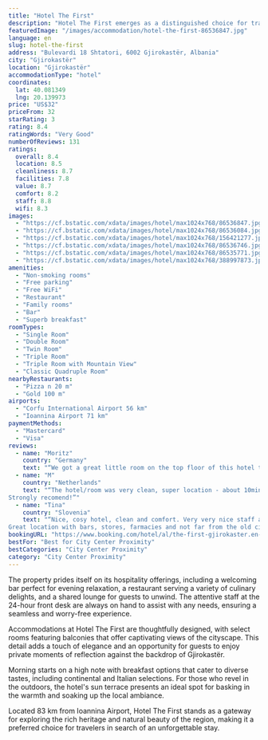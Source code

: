 ```yaml
---
title: "Hotel The First"
description: "Hotel The First emerges as a distinguished choice for travelers seeking comfort and convenience in the heart of Gjirokastër."
featuredImage: "/images/accommodation/hotel-the-first-86536847.jpg"
language: en
slug: hotel-the-first
address: "Bulevardi 18 Shtatori, 6002 Gjirokastër, Albania"
city: "Gjirokastër"
location: "Gjirokastër"
accommodationType: "hotel"
coordinates:
  lat: 40.081349
  lng: 20.139973
price: "US$32"
priceFrom: 32
starRating: 3
rating: 8.4
ratingWords: "Very Good"
numberOfReviews: 131
ratings:
  overall: 8.4
  location: 8.5
  cleanliness: 8.7
  facilities: 7.8
  value: 8.7
  comfort: 8.2
  staff: 8.8
  wifi: 8.3
images:
  - "https://cf.bstatic.com/xdata/images/hotel/max1024x768/86536847.jpg?k=3528e62522be2e3f2669f3ce2a016bcf422dc69c2223206a10d781b96dc431da&o=&hp=1"
  - "https://cf.bstatic.com/xdata/images/hotel/max1024x768/86536084.jpg?k=a4b74151b4d4ba348b3d8039dfe2e4a71ce10e80226a8396e6e7df3bb7f1119d&o=&hp=1"
  - "https://cf.bstatic.com/xdata/images/hotel/max1024x768/156421277.jpg?k=406785babc8bd5eda223906e911f4c7e5594efd79e9c886b94d3aad683c09e43&o=&hp=1"
  - "https://cf.bstatic.com/xdata/images/hotel/max1024x768/86536746.jpg?k=1a747f88cfc57cdcf7806ba28c04c95f84ef7d9d2c0df54574cd75a88951d69d&o=&hp=1"
  - "https://cf.bstatic.com/xdata/images/hotel/max1024x768/86535771.jpg?k=28dfd36b5329d78c6617f4f469b35f17f5d24f72dad7cf0ea1abd665ef8a6f94&o=&hp=1"
  - "https://cf.bstatic.com/xdata/images/hotel/max1024x768/388997873.jpg?k=d2a1e7579b209931faff7de7d0112a21e4753936703d4c91bbf6f2f2ee895aaf&o=&hp=1"
amenities:
  - "Non-smoking rooms"
  - "Free parking"
  - "Free WiFi"
  - "Restaurant"
  - "Family rooms"
  - "Bar"
  - "Superb breakfast"
roomTypes:
  - "Single Room"
  - "Double Room"
  - "Twin Room"
  - "Triple Room"
  - "Triple Room with Mountain View"
  - "Classic Quadruple Room"
nearbyRestaurants:
  - "Pizza n 20 m"
  - "Gold 100 m"
airports:
  - "Corfu International Airport 56 km"
  - "Ioannina Airport 71 km"
paymentMethods:
  - "Mastercard"
  - "Visa"
reviews:
  - name: "Moritz"
    country: "Germany"
    text: "“We got a great little room on the top floor of this hotel that had recently been renovated. Even though the hotel is located right next to a relatively busy street, there was very good soundproofing and the road speeds are quite low so there was...”"
  - name: "M"
    country: "Netherlands"
    text: "“The hotel/room was very clean, super location - about 10min walk from the castle.Bed more than comfortable. I've slept like nowhere before.
Strongly recomend!”"
  - name: "Tina"
    country: "Slovenia"
    text: "“Nice, cosy hotel, clean and comfort. Very very nice staff and excellent breakfast!❤
Great location with bars, stores, farmacies and not far from the old city and the castle - though we went by car and used public parking.”"
bookingURL: "https://www.booking.com/hotel/al/the-first-gjirokaster.en-gb.html?aid=8035640"
bestFor: "Best for City Center Proximity"
bestCategories: "City Center Proximity"
category: "City Center Proximity"
---
```


The property prides itself on its hospitality offerings, including a welcoming bar perfect for evening relaxation, a restaurant serving a variety of culinary delights, and a shared lounge for guests to unwind. The attentive staff at the 24-hour front desk are always on hand to assist with any needs, ensuring a seamless and worry-free experience.

Accommodations at Hotel The First are thoughtfully designed, with select rooms featuring balconies that offer captivating views of the cityscape. This detail adds a touch of elegance and an opportunity for guests to enjoy private moments of reflection against the backdrop of Gjirokastër.

Morning starts on a high note with breakfast options that cater to diverse tastes, including continental and Italian selections. For those who revel in the outdoors, the hotel's sun terrace presents an ideal spot for basking in the warmth and soaking up the local ambiance.

Located 83 km from Ioannina Airport, Hotel The First stands as a gateway for exploring the rich heritage and natural beauty of the region, making it a preferred choice for travelers in search of an unforgettable stay.